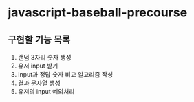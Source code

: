 # javascript-baseball-precourse

## 구현할 기능 목록

1. 랜덤 3자리 숫자 생성
2. 유저 input 받기
3. input과 정답 숫자 비교 알고리즘 작성
4. 결과 문자열 생성
5. 유저의 input 예외처리
